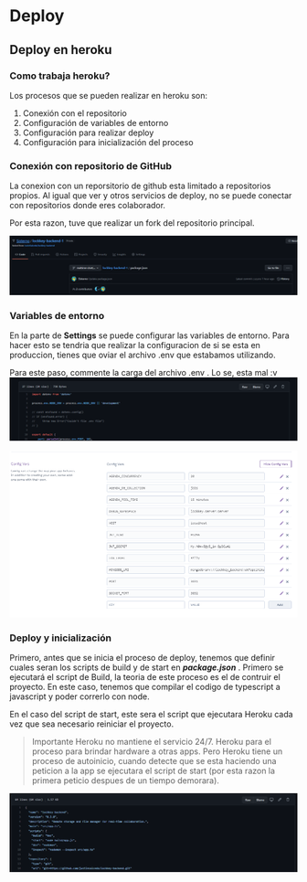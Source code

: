 # Deploy
## Deploy en heroku
### Como trabaja heroku?
Los procesos que se pueden realizar en heroku son:
1. Conexión con el repositorio
2. Configuración de variables de entorno
3. Configuración para realizar deploy
4. Configuración para inicialización del proceso

### Conexión con repositorio de GitHub
La conexion con un reporsitorio de github esta limitado a repositorios propios. Al igual que ver y otros servicios de deploy, no se puede conectar con repositorios donde eres colaborador.

Por esta razon, tuve que realizar un fork del repositorio principal.

 ![alt text](../../img/img1.png)

### Variables de entorno

En la parte de **Settings** se puede configurar las variables de entorno. Para hacer esto se tendria que realizar la configuracion de si se esta en produccion, tienes que oviar el archivo .env que estabamos utilizando.

Para este paso, commente la carga del archivo .env . Lo se, esta mal :v
![](../../img/img4.png)

![](../../img/img2.png)

### Deploy y inicialización
Primero, antes que se inicia el proceso de deploy, tenemos que definir cuales seran los scripts de build y de start en ***package.json*** . Primero se ejecutará el script de Build, la teoria de este proceso es el de contruir el proyecto. En este caso, tenemos que compilar el codigo de typescript a javascript y poder correrlo con node.

En el caso del script de start, este sera el script que ejecutara Heroku cada vez que sea necesario reiniciar el proyecto.

> Importante
> Heroku no mantiene el servicio 24/7. Heroku para el proceso para brindar hardware a otras apps. Pero Heroku tiene un proceso de autoinicio, cuando detecte que se esta haciendo una peticion a la app se ejecutara el script de start (por esta razon la primera peticio despues de un tiempo demorara).

![](../../img/img3.png)
